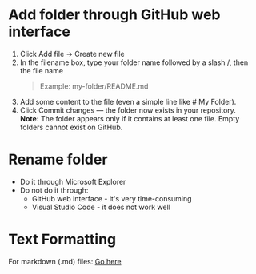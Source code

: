 # Add folder through GitHub web interface
<ol>
  <li>Click Add file → Create new file</li>
  <li>In the filename box, type your folder name followed by a slash /, then the file name</li>
<blockquote>
Example: my-folder/README.md
</blockquote>
<li>Add some content to the file (even a simple line like # My Folder).</li>
<li>Click Commit changes — the folder now exists in your repository.</li>
<b>Note:</b> The folder appears only if it contains at least one file. Empty folders cannot exist on GitHub.
</ol>

# Rename folder
- Do it through Microsoft Explorer
- Do not do it through:
  - GitHub web interface - it's very time-consuming
  - Visual Studio Code - it does not work well 

# Text Formatting
For markdown (.md) files: <a href="https://github.com/adam-p/markdown-here/wiki/markdown-cheatsheet">Go here</a>
